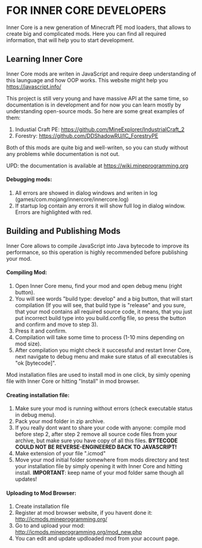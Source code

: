 # FOR INNER CORE DEVELOPERS
Inner Core is a new generation of Minecraft PE mod loaders, that allows to create big and complicated mods. Here you can find all required information, that will help you to start development. 

## Learning Inner Core

Inner Core mods are writen in JavaScript and require deep understanding of this launguage and how OOP works. This website might help you https://javascript.info/

This project is still very young and have massive API at the same time, so documentation is in development and for now you can learn mostly by understanding open-source mods. So here are some great examples of them:
1. Industial Craft PE: https://github.com/MineExplorer/IndustrialCraft_2 
2. Forestry: https://github.com/DDShadowRU/IC_ForestryPE

Both of this mods are quite big and well-writen, so you can study without any problems while documentation is not out.

UPD: the documentation is available at https://wiki.mineprogramming.org

#### Debugging mods:
1. All errors are showed in dialog windows and writen in log (games/com.mojang/innercore/innercore.log)
2. If startup log contain any errors it will show full log in dialog window. Errors are highlighted with red.

## Building and Publishing Mods

Inner Core allows to compile JavaScript into Java bytecode to improve its performance, so this operation is highly recommended before publishing your mod. 

#### Compiling Mod:
1. Open Inner Core menu, find your mod and open debug menu (right button).
2. You will see words "build type: develop" and a big button, that will start compilation (If you will see, that build type is "release" and you sure, that your mod contains all required source code, it means, that you just put incorrect build type into you build.config file, so press the button and confirm and move to step 3).
3. Press it and confirm.
4. Compilation will take some time to process (1-10 mins depending on mod size).
5. After compilation you might check it successful and restart Inner Core, next navigate to debug menu and make sure status of all executables is "ok [bytecode]".

Mod installation files are used to install mod in one click, by simly opening file with Inner Core or hitting "Install" in mod browser.

#### Creating installation file:
1. Make sure your mod is running without errors (check executable status in debug menu).
2. Pack your mod folder in zip archive.
3. If you really dont want to share your code with anyone: compile mod before step 2, after step 2 remove all source code files from your archive, but make sure you have copy of all this files. **BYTECODE COULD NOT BE REVERSE-ENGINEERED BACK TO JAVASCRIPT!**
4. Make extension of your file ".icmod"
5. Move your mod initial folder somewhere from mods directory and test your installation file by simply opening it with Inner Core and hitting install.
**IMPORTANT**: keep name of your mod folder same though all updates!

#### Uploading to Mod Browser:
1. Create installation file
2. Register at mod browser website, if you havent done it: http://icmods.mineprogramming.org/
3. Go to and upload your mod: http://icmods.mineprogramming.org/mod_new.php
4. You can edit and update updloaded mod from your account page.

